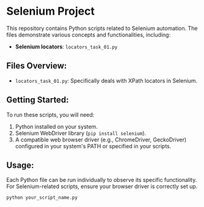 # Selenium Project

This repository contains Python scripts related to Selenium automation. The files demonstrate various concepts and functionalities, including:


- **Selenium locators**: `locators_task_01.py`


## Files Overview:

*   `locators_task_01.py`: Specifically deals with XPath locators in Selenium.

## Getting Started:

To run these scripts, you will need:

1.  Python installed on your system.
2.  Selenium WebDriver library (`pip install selenium`).
3.  A compatible web browser driver (e.g., ChromeDriver, GeckoDriver) configured in your system's PATH or specified in your scripts.

## Usage:

Each Python file can be run individually to observe its specific functionality. For Selenium-related scripts, ensure your browser driver is correctly set up.

```bash
python your_script_name.py

